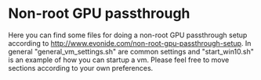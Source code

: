 # Non-root GPU passthrough
Here you can find some files for doing a non-root GPU passthrough setup according to http://www.evonide.com/non-root-gpu-passthrough-setup.
In general "general_vm_settings.sh" are common settings and "start_win10.sh" is an example of how you can startup a vm. Please feel free to move sections according to your own preferences.
